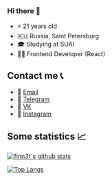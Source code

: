 ### Hi there :cowboy_hat_face:

* ⚡️ 21 years old
* 🇷🇺 Russia, Saint Petersburg
* 🎓 Studying at SUAI
* 👨‍💻 Frontend Developer (React)

## Contact me 📞
* 📧 [Email](mailto:finnerofficial@gmail.com)
* 📱 [Telegram](https://t.me/finneeeeer)
* 🧺 [VK](https://vk.com/finn3r)
* 📸 [Instagram](https://www.instagram.com/finneeeeer)

## Some statistics 📈

[![finn3r's github stats](https://github-readme-stats.vercel.app/api?username=finn3r&show_icons=true&count_private=true)](https://github.com/anuraghazra/github-readme-stats)

[![Top Langs](https://github-readme-stats.vercel.app/api/top-langs/?username=finn3r&count_private=true&langs_count=5)](https://github.com/anuraghazra/github-readme-stats)
